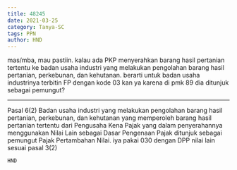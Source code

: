 ```yaml
---
title: 48245
date: 2021-03-25
category: Tanya-SC
tags: PPN
author: HND
---
```


mas/mba, mau pastiin. kalau ada PKP menyerahkan barang hasil pertanian tertentu ke badan usaha industri yang melakukan pengolahan barang hasil pertanian, perkebunan, dan kehutanan. berarti untuk badan usaha industrinya terbitin FP dengan kode 03 kan ya karena di pmk 89 dia ditunjuk sebagai pemungut?

---

Pasal 6(2) Badan usaha industri yang melakukan pengolahan barang hasil pertanian, perkebunan, dan kehutanan yang memperoleh barang hasil pertanian tertentu dari Pengusaha Kena Pajak yang dalam penyerahannya menggunakan Nilai Lain sebagai Dasar Pengenaan Pajak ditunjuk sebagai pemungut Pajak Pertambahan Nilai. iya pakai 030 dengan DPP nilai lain sesuai pasal 3(2)

`HND`
